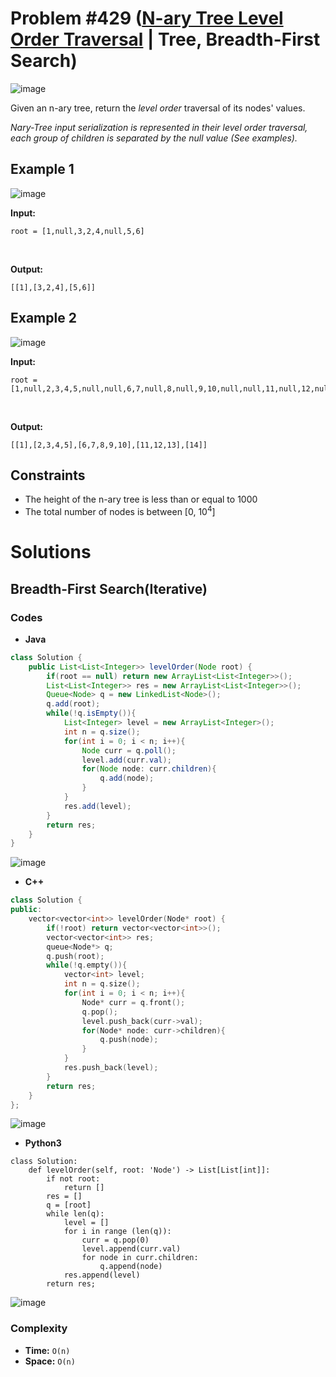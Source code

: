 # Problem #429 ([N-ary Tree Level Order Traversal](https://leetcode.com/problems/n-ary-tree-level-order-traversal/) | Tree, Breadth-First Search)
![image](https://user-images.githubusercontent.com/89616705/188376789-0f09f050-d1cd-42bf-9461-6e28c920316e.png)

Given an n-ary tree, return the *level order* traversal of its nodes' values.

*Nary-Tree input serialization is represented in their level order traversal, each group of children is separated by the null value (See examples).*

## Example 1
![image](https://user-images.githubusercontent.com/89616705/188394865-29b3d863-18af-4c71-8a88-b275708f75f0.png)

**Input:**

    root = [1,null,3,2,4,null,5,6]
<br/>

**Output:**

    [[1],[3,2,4],[5,6]]

## Example 2
![image](https://user-images.githubusercontent.com/89616705/188396638-081590a1-f35f-423b-b0c8-58bbbd9dfd41.png)

**Input:**

    root = [1,null,2,3,4,5,null,null,6,7,null,8,null,9,10,null,null,11,null,12,null,13,null,null,14]
<br/>

**Output:**

    [[1],[2,3,4,5],[6,7,8,9,10],[11,12,13],[14]]

## Constraints
- The height of the n-ary tree is less than or equal to 1000
- The total number of nodes is between [0, 10<sup>4</sup>]

# Solutions

## Breadth-First Search(Iterative)

### Codes
- **Java**
```java
class Solution {
    public List<List<Integer>> levelOrder(Node root) {
        if(root == null) return new ArrayList<List<Integer>>();
        List<List<Integer>> res = new ArrayList<List<Integer>>();
        Queue<Node> q = new LinkedList<Node>();
        q.add(root);
        while(!q.isEmpty()){
            List<Integer> level = new ArrayList<Integer>();
            int n = q.size();
            for(int i = 0; i < n; i++){
                Node curr = q.poll(); 
                level.add(curr.val);
                for(Node node: curr.children){
                    q.add(node);
                }
            }
            res.add(level);
        }
        return res;
    }
}
```
![image](https://user-images.githubusercontent.com/89616705/188382963-319ff10a-4c49-4744-bd8a-5af21c2cf2f3.png)
<br/>

- **C++**
```cpp
class Solution {
public:
    vector<vector<int>> levelOrder(Node* root) {
        if(!root) return vector<vector<int>>();
        vector<vector<int>> res;
        queue<Node*> q;
        q.push(root);
        while(!q.empty()){
            vector<int> level;
            int n = q.size();
            for(int i = 0; i < n; i++){
                Node* curr = q.front();
                q.pop();
                level.push_back(curr->val);
                for(Node* node: curr->children){
                    q.push(node);
                }
            }
            res.push_back(level);
        }
        return res;
    }
};
```
![image](https://user-images.githubusercontent.com/89616705/188386462-05581f88-9631-4da8-8dbe-f03734e6f66b.png)
<br/>

- **Python3**
``` python3
class Solution:
    def levelOrder(self, root: 'Node') -> List[List[int]]:
        if not root:
            return []
        res = []
        q = [root]
        while len(q):
            level = []
            for i in range (len(q)):
                curr = q.pop(0)
                level.append(curr.val)
                for node in curr.children:
                    q.append(node)
            res.append(level)
        return res;
```
![image](https://user-images.githubusercontent.com/89616705/188390906-1eadee98-9ee8-47b5-b49d-65c4aab49e58.png)

### Complexity
- **Time:** `O(n)`
- **Space:** `O(n)`

## 
